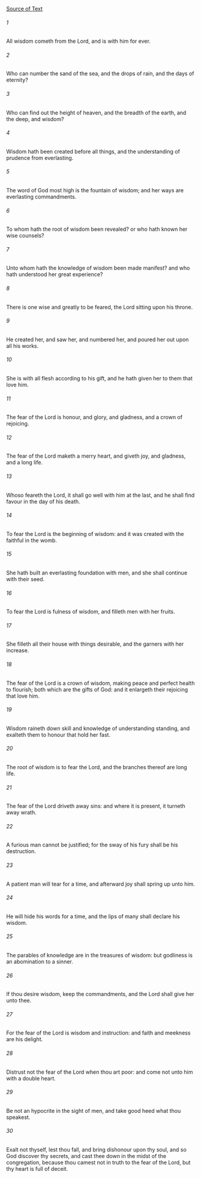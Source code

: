 [Source of Text](https://github.com/scrollmapper/bible_databases_deuterocanonical)

###### 1
All wisdom cometh from the Lord, and is with him for ever.

###### 2
Who can number the sand of the sea, and the drops of rain, and the days of eternity?

###### 3
Who can find out the height of heaven, and the breadth of the earth, and the deep, and wisdom?

###### 4
Wisdom hath been created before all things, and the understanding of prudence from everlasting.

###### 5
The word of God most high is the fountain of wisdom; and her ways are everlasting commandments.

###### 6
To whom hath the root of wisdom been revealed? or who hath known her wise counsels?

###### 7
Unto whom hath the knowledge of wisdom been made manifest? and who hath understood her great experience?

###### 8
There is one wise and greatly to be feared, the Lord sitting upon his throne.

###### 9
He created her, and saw her, and numbered her, and poured her out upon all his works.

###### 10
She is with all flesh according to his gift, and he hath given her to them that love him.

###### 11
The fear of the Lord is honour, and glory, and gladness, and a crown of rejoicing.

###### 12
The fear of the Lord maketh a merry heart, and giveth joy, and gladness, and a long life.

###### 13
Whoso feareth the Lord, it shall go well with him at the last, and he shall find favour in the day of his death.

###### 14
To fear the Lord is the beginning of wisdom: and it was created with the faithful in the womb.

###### 15
She hath built an everlasting foundation with men, and she shall continue with their seed.

###### 16
To fear the Lord is fulness of wisdom, and filleth men with her fruits.

###### 17
She filleth all their house with things desirable, and the garners with her increase.

###### 18
The fear of the Lord is a crown of wisdom, making peace and perfect health to flourish; both which are the gifts of God: and it enlargeth their rejoicing that love him.

###### 19
Wisdom raineth down skill and knowledge of understanding standing, and exalteth them to honour that hold her fast.

###### 20
The root of wisdom is to fear the Lord, and the branches thereof are long life.

###### 21
The fear of the Lord driveth away sins: and where it is present, it turneth away wrath.

###### 22
A furious man cannot be justified; for the sway of his fury shall be his destruction.

###### 23
A patient man will tear for a time, and afterward joy shall spring up unto him.

###### 24
He will hide his words for a time, and the lips of many shall declare his wisdom.

###### 25
The parables of knowledge are in the treasures of wisdom: but godliness is an abomination to a sinner.

###### 26
If thou desire wisdom, keep the commandments, and the Lord shall give her unto thee.

###### 27
For the fear of the Lord is wisdom and instruction: and faith and meekness are his delight.

###### 28
Distrust not the fear of the Lord when thou art poor: and come not unto him with a double heart.

###### 29
Be not an hypocrite in the sight of men, and take good heed what thou speakest.

###### 30
Exalt not thyself, lest thou fall, and bring dishonour upon thy soul, and so God discover thy secrets, and cast thee down in the midst of the congregation, because thou camest not in truth to the fear of the Lord, but thy heart is full of deceit.